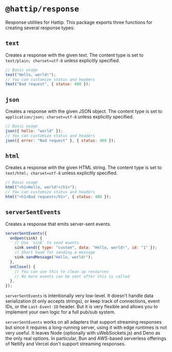 # `@hattip/response`

Response utilities for Hattip. This package exports three functions for creating several response types:

## `text`

Creates a response with the given text. The content type is set to `text/plain; charset=utf-8` unless explicitly specified.

```js
// Basic usage
text("Hello, world!");
// You can customize status and headers
text("Bad request", { status: 400 });
```

## `json`

Creates a response with the given JSON object. The content type is set to `application/json; charset=utf-8` unless explicitly specified.

```js
// Basic usage
json({ hello: "world" });
// You can customize status and headers
json({ error: "Nad request" }, { status: 400 });
```

## `html`

Creates a response with the given HTML string. The content type is set to `text/html; charset=utf-8` unless explicitly specified.

```js
// Basic usage
html("<h1>Hello, world!</h1>");
// You can customize status and headers
html("<h1>Bad request</h1>", { status: 400 });
```

## `serverSentEvents`

Creates a response that emits server-sent events.

```js
serverSentEvents({
  onOpen(sink) {
    // Use `sink` to send events
    sink.send({ type: "custom", data: "Hello, world!", id: "1" });
    // Short hand for sending a message
    sink.sendMessage("Hello, world!");
  },
  onClose() {
    // You can use this to clean up resources
    // No more events can be sent after this is called
  },
});
```

`serverSentEvents` is intentionally very low-level. It doesn't handle data serialization (it only accepts strings), or keep track of connections, event IDs, or the `Last-Event-ID` header. But it is very flexible and allows you to implement your own logic for a full pub/sub system.

`serverSentEvents` works on all adapters that support streaming responses but since it requires a long-running server, using it with edge runtimes is not very useful. It leaves Node (optionally with uWebSockets.js) and Deno as the only real options. In particular, Bun and AWS-based serverless offerings of Netlify and Vercel don't support streaming responses.
